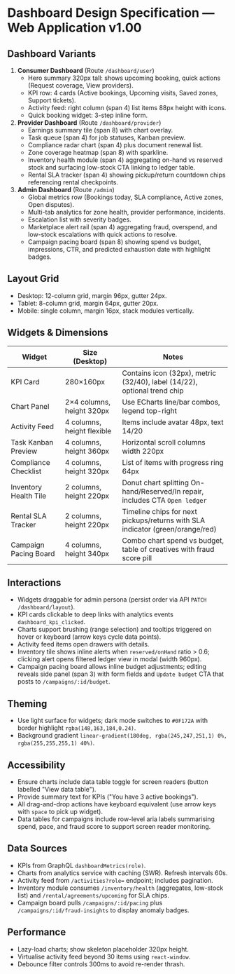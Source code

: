 # Dashboard Design Specification — Web Application v1.00

## Dashboard Variants
1. **Consumer Dashboard** (Route `/dashboard/user`)
   - Hero summary 320px tall: shows upcoming booking, quick actions (Request coverage, View providers).
   - KPI row: 4 cards (Active bookings, Upcoming visits, Saved zones, Support tickets).
   - Activity feed: right column (span 4) list items 88px height with icons.
   - Quick booking widget: 3-step inline form.
2. **Provider Dashboard** (Route `/dashboard/provider`)
   - Earnings summary tile (span 8) with chart overlay.
   - Task queue (span 4) for job statuses, Kanban preview.
   - Compliance radar chart (span 4) plus document renewal list.
   - Zone coverage heatmap (span 8) with sparkline.
   - Inventory health module (span 4) aggregating on-hand vs reserved stock and surfacing low-stock CTA linking to ledger table.
   - Rental SLA tracker (span 4) showing pickup/return countdown chips referencing rental checkpoints.
3. **Admin Dashboard** (Route `/admin`)
   - Global metrics row (Bookings today, SLA compliance, Active zones, Open disputes).
   - Multi-tab analytics for zone health, provider performance, incidents.
   - Escalation list with severity badges.
   - Marketplace alert rail (span 4) aggregating fraud, overspend, and low-stock escalations with quick actions to resolve.
   - Campaign pacing board (span 8) showing spend vs budget, impressions, CTR, and predicted exhaustion date with highlight badges.

## Layout Grid
- Desktop: 12-column grid, margin 96px, gutter 24px.
- Tablet: 8-column grid, margin 64px, gutter 20px.
- Mobile: single column, margin 16px, stack modules vertically.

## Widgets & Dimensions
| Widget | Size (Desktop) | Notes |
| --- | --- | --- |
| KPI Card | 280×160px | Contains icon (32px), metric (32/40), label (14/22), optional trend chip |
| Chart Panel | 2×4 columns, height 320px | Use ECharts line/bar combos, legend top-right |
| Activity Feed | 4 columns, height flexible | Items include avatar 48px, text 14/20 |
| Task Kanban Preview | 4 columns, height 360px | Horizontal scroll columns width 220px |
| Compliance Checklist | 4 columns, height 320px | List of items with progress ring 64px |
| Inventory Health Tile | 2 columns, height 220px | Donut chart splitting On-hand/Reserved/In repair, includes CTA `Open ledger` |
| Rental SLA Tracker | 2 columns, height 220px | Timeline chips for next pickups/returns with SLA indicator (green/orange/red) |
| Campaign Pacing Board | 4 columns, height 340px | Combo chart spend vs budget, table of creatives with fraud score pill |

## Interactions
- Widgets draggable for admin persona (persist order via API `PATCH /dashboard/layout`).
- KPI cards clickable to deep links with analytics events `dashboard_kpi_clicked`.
- Charts support brushing (range selection) and tooltips triggered on hover or keyboard (arrow keys cycle data points).
- Activity feed items open drawers with details.
- Inventory tile shows inline alerts when `reserved/onHand` ratio > 0.6; clicking alert opens filtered ledger view in modal (width 960px).
- Campaign pacing board allows inline budget adjustments; editing reveals side panel (span 3) with form fields and `Update budget` CTA that posts to `/campaigns/:id/budget`.

## Theming
- Use light surface for widgets; dark mode switches to `#0F172A` with border highlight `rgba(148,163,184,0.24)`.
- Background gradient `linear-gradient(180deg, rgba(245,247,251,1) 0%, rgba(255,255,255,1) 40%)`.

## Accessibility
- Ensure charts include data table toggle for screen readers (button labelled "View data table").
- Provide summary text for KPIs ("You have 3 active bookings").
- All drag-and-drop actions have keyboard equivalent (use arrow keys with `space` to pick up widget).
- Data tables for campaigns include row-level aria labels summarising spend, pace, and fraud score to support screen reader monitoring.

## Data Sources
- KPIs from GraphQL `dashboardMetrics(role)`.
- Charts from analytics service with caching (SWR). Refresh intervals 60s.
- Activity feed from `/activities?role=` endpoint; includes pagination.
- Inventory module consumes `/inventory/health` (aggregates, low-stock list) and `/rental/agreements/upcoming` for SLA chips.
- Campaign board pulls `/campaigns/:id/pacing` plus `/campaigns/:id/fraud-insights` to display anomaly badges.

## Performance
- Lazy-load charts; show skeleton placeholder 320px height.
- Virtualise activity feed beyond 30 items using `react-window`.
- Debounce filter controls 300ms to avoid re-render thrash.
